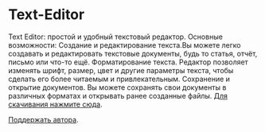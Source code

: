 # Text-Editor
Text Editor: простой и удобный текстовый редактор.
Основные возможности:
Создание и редактирование текста.Вы можете легко создавать и редактировать текстовые документы, будь то статья, отчёт, письмо или что-то ещё. Форматирование текста. Редактор позволяет изменять шрифт, размер, цвет и другие параметры текста, чтобы сделать его более читаемым и привлекательным.
Сохранение и открытие документов.
Вы можете сохранять свои документы в различных форматах и открывать ранее созданные файлы. 
[Для скачивания нажмите сюда](https://github.com/nik-company/Text-Editor/releases). 

[Поддержать автора](https://www.donationalerts.com/r/sutyagin_nikita).

